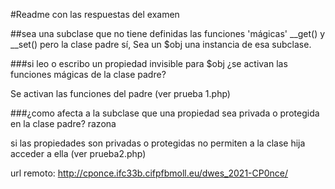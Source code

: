 #Readme con las respuestas del examen


##sea una subclase que no tiene definidas las funciones 'mágicas' __get() y __set() pero la clase padre sí, Sea un $obj una instancia de esa subclase.

###si leo o escribo un propiedad invisible para $obj ¿se activan las funciones mágicas de la clase padre?

Se activan las funciones del padre (ver prueba 1.php)

###¿como afecta a la subclase que una propiedad sea privada o protegida en la clase padre? razona

si las propiedades son privadas o protegidas no permiten a la clase hija acceder a ella (ver prueba2.php)

url remoto: http://cponce.ifc33b.cifpfbmoll.eu/dwes_2021-CP0nce/
